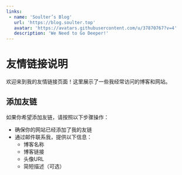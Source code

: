 ```yaml
---
links:
 - name: 'Soulter’s Blog'
   url: 'https://blog.soulter.top'
   avatar: 'https://avatars.githubusercontent.com/u/37870767?v=4'
   description: 'We Need to Go Deeper!'
---
```

# 友情链接说明

欢迎来到我的友情链接页面！这里展示了一些我经常访问的博客和网站。

## 添加友链

如果你希望添加友链，请按照以下步骤操作：

- 确保你的网站已经添加了我的友链
- 通过邮件联系我，提供以下信息：
  - 博客名称
  - 博客链接
  - 头像URL
  - 简短描述（可选）
